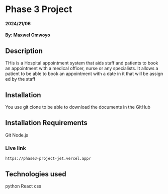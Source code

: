 # Phase 3 Project 

#### 2024/21/06

#### By: Maxwel Omwoyo

## Description
THis is a Hospital appointment system that aids staff and patients to book an appointment with a medical officer, nurse or any specialists.
It allows a patient to be able to book an appointment with a date in it that will be assign ed by the staff
## Installation
You use git clone to be able to download the documents in the GitHub

## Installation Requirements
Git
Node.js

### LIve link
```
https://phase3-project-jet.vercel.app/

```

## Technologies used
python
React
css


